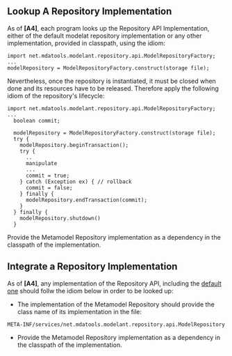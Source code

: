 Lookup A Repository Implementation
----------------------------------

As of **\[A4\]**, each program looks up the Repository API Implementation, either of the default modelat repository implementation or any other implementation, provided in classpath, using the idiom:

```
import net.mdatools.modelant.repository.api.ModelRepositoryFactory;
...
modelRepository = ModelRepositoryFactory.construct(storage file);
```
Nevertheless, once the repository is instantiated, it must be closed when done and its resources have to be released. Therefore apply the following idiom of the repository's lifecycle:

```
import net.mdatools.modelant.repository.api.ModelRepositoryFactory;
...
  boolean commit;

  modelRepository = ModelRepositoryFactory.construct(storage file);
  try {
    modelRepository.beginTransaction();
    try {
      ..
      manipulate
      ...
      commit = true;
    } catch (Exception ex) { // rollback
      commit = false;
    } finally {
      modelRepository.endTransaction(commit);
    }
  } finally {
    modelRepository.shutdown()
  }
```
Provide the Metamodel Repository implementation as a dependency in the classpath of the implementation.

Integrate a Repository Implementation
-------------------------------------

As of **\[A4\]**, any implementation of the Repository API, including the [default one](../repostory.impl) should follw the idiom below in order to be looked up:

* The implementation of the Metamodel Repository should provide the class name of its implementation in the file:
```
META-INF/services/net.mdatools.modelant.repository.api.ModelRepository
```
* Provide the Metamodel Repository implementation as a dependency in the classpath of the implementation.
